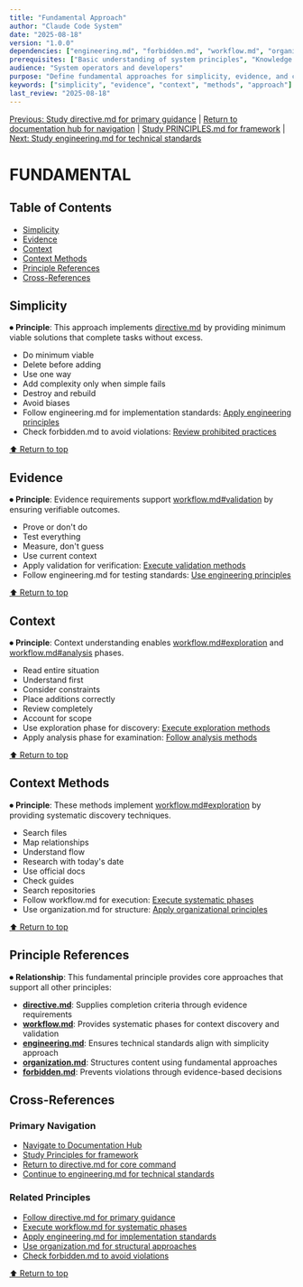 ```yaml
---
title: "Fundamental Approach"
author: "Claude Code System"
date: "2025-08-18"
version: "1.0.0"
dependencies: ["engineering.md", "forbidden.md", "workflow.md", "organization.md"]
prerequisites: ["Basic understanding of system principles", "Knowledge of workflow phases"]
audience: "System operators and developers"
purpose: "Define fundamental approaches for simplicity, evidence, and context"
keywords: ["simplicity", "evidence", "context", "methods", "approach"]
last_review: "2025-08-18"
---
```


[Previous: Study directive.md for primary guidance](directive.md) | [Return to documentation hub for navigation](../index.md) | [Study PRINCIPLES.md for framework](../PRINCIPLES.md) | [Next: Study engineering.md for technical standards](engineering.md)

# FUNDAMENTAL

## Table of Contents
- [Simplicity](#simplicity)
- [Evidence](#evidence)
- [Context](#context)
- [Context Methods](#context-methods)
- [Principle References](#principle-references)
- [Cross-References](#cross-references)

## Simplicity

⏺ **Principle**: This approach implements [directive.md](directive.md) by providing minimum viable solutions that complete tasks without excess.

- Do minimum viable
- Delete before adding
- Use one way
- Add complexity only when simple fails
- Destroy and rebuild
- Avoid biases
- Follow engineering.md for implementation standards: [Apply engineering principles](engineering.md)
- Check forbidden.md to avoid violations: [Review prohibited practices](forbidden.md)

[⬆ Return to top](#fundamental-approach)

## Evidence

⏺ **Principle**: Evidence requirements support [workflow.md#validation](workflow.md#7-validation) by ensuring verifiable outcomes.

- Prove or don't do
- Test everything
- Measure, don't guess
- Use current context
- Apply validation for verification: [Execute validation methods](workflow.md#7-validation)
- Follow engineering.md for testing standards: [Use engineering principles](engineering.md)

[⬆ Return to top](#fundamental-approach)

## Context

⏺ **Principle**: Context understanding enables [workflow.md#exploration](workflow.md#2-exploration) and [workflow.md#analysis](workflow.md#3-analysis) phases.

- Read entire situation
- Understand first
- Consider constraints
- Place additions correctly
- Review completely
- Account for scope
- Use exploration phase for discovery: [Execute exploration methods](workflow.md#2-exploration)
- Apply analysis phase for examination: [Follow analysis methods](workflow.md#3-analysis)

[⬆ Return to top](#fundamental-approach)

## Context Methods

⏺ **Principle**: These methods implement [workflow.md#exploration](workflow.md#2-exploration) by providing systematic discovery techniques.

- Search files
- Map relationships
- Understand flow
- Research with today's date
- Use official docs
- Check guides
- Search repositories
- Follow workflow.md for execution: [Execute systematic phases](workflow.md)
- Use organization.md for structure: [Apply organizational principles](organization.md)

[⬆ Return to top](#fundamental-approach)

## Principle References

⏺ **Relationship**: This fundamental principle provides core approaches that support all other principles:
- **[directive.md](directive.md)**: Supplies completion criteria through evidence requirements
- **[workflow.md](workflow.md)**: Provides systematic phases for context discovery and validation
- **[engineering.md](engineering.md)**: Ensures technical standards align with simplicity approach
- **[organization.md](organization.md)**: Structures content using fundamental approaches
- **[forbidden.md](forbidden.md)**: Prevents violations through evidence-based decisions

## Cross-References

### Primary Navigation
- [Navigate to Documentation Hub](../index.md)
- [Study Principles for framework](../PRINCIPLES.md)
- [Return to directive.md for core command](directive.md)
- [Continue to engineering.md for technical standards](engineering.md)

### Related Principles
- [Follow directive.md for primary guidance](directive.md)
- [Execute workflow.md for systematic phases](workflow.md)
- [Apply engineering.md for implementation standards](engineering.md)
- [Use organization.md for structural approaches](organization.md)
- [Check forbidden.md to avoid violations](forbidden.md)

[⬆ Return to top](#fundamental-approach)